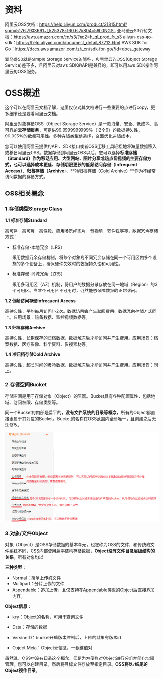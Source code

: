 # 资料

阿里云OSS文档：https://help.aliyun.com/product/31815.html?spm=5176.7933691.J_5253785160.6.7b804c59L0NGSc
亚马逊云S3介绍文档：https://aws.amazon.com/cn/s3/?nc2=h_ql_prod_fs_s3
aliyun-oss-go-sdk：https://help.aliyun.com/document_detail/87712.html
AWS SDK for Go：https://docs.aws.amazon.com/zh_cn/sdk-for-go/?id=docs_gateway

亚马逊S3就是Simple Storage Service的简称，和阿里云的OSS(Object Storage Service)差不多，且阿里云对aws SDK的API是兼容的，即可以用aws SDK操作阿里云的OSS服务。

# OSS概述

这个可以在阿里云文档了解，这里仅仅对其文档进行一些重要的点进行copy，更多细节还是要看阿里云文档。

阿里云对象存储OSS（Object Storage Service）是一款海量、安全、低成本、高可靠的**云存储服务**，可提供99.9999999999%（12个9）的数据持久性，99.995%的数据可用性。多种存储类型供选择，全面优化存储成本。

您可以使用阿里云提供的API、SDK接口或者OSS迁移工具轻松地将海量数据移入或移出阿里云OSS。数据存储到阿里云OSS以后，您可以选择**标准存储（Standard）**作为移动应用、大型网站、图片分享或热点音视频的主要存储方式，也可以选择成本更低、存储期限更长的**低频访问存储（Infrequent Access）**、**归档存储（Archive）**、**冷归档存储（Cold Archive）**作为不经常访问数据的存储方式。

## OSS相关概念

### 1.存储类型Storage Class

**1.1 标准存储Standard**

高可靠、高可用、高性能，应用场景如图片、音视频、软件程序等。数据冗余存储方式：

- 标准存储-本地冗余（LRS）

  采用数据冗余存储机制，将每个对象的不同冗余存储在同一个可用区内多个设施的多个设备上，确保硬件失效时的数据持久性和可用性。

- 标准存储-同城冗余（ZRS）

  采用多可用区（AZ）机制，将用户的数据分散存放在同一地域（Region）的3个可用区。当某个可用区不可用时，仍然能够保障数据的正常访问。

**1.2 低频访问存储Infrequent Access**

高持久性，平均每月访问1~2次。数据访问会产生取回费用。数据冗余存储方式同上。应用场景：热备数据、监控视频数据等。

**1.3 归档存储Archive**

高持久性，长期保存的归档数据。数据解冻后才能访问并产生费用。应用场景：档案数据、医疗影像、科学资料、影视素材等。

**1.4 冷归档存储Cold Archive**

高持久性，超长时间的极冷数据。数据解冻后才能访问并产生费用。应用场景：同上。

### 2.存储空间Bucket

存储空间是用于存储对象（Object）的容器。Bucket具有各种配置属性，包括地域、访问权限、存储类型等。

同一个Bucket的内部是扁平的，**没有文件系统的目录等概念**，所有的Object都直接隶属于其对应的Bucket。Bucket的名称在OSS范围内全局唯一，且创建之后无法修改。

![OSS概述1](oss.assets/OSS概述1.png)

### 3.对象/文件Object

对象（Object）是OSS存储数据的基本单元，也被称为OSS的文件。和传统的文件系统不同，OSS内部使用扁平结构存储数据，**Object没有文件目录层级结构的关系**，所有对象均以

**三种类型**：

- Normal：简单上传的文件
- Multipart：分片上传的文件
- Appendable：追加上传，且仅支持在Appendable类型的Object后直接追加内容。

**Object信息**：

- key：Object的名称，可用于查询文件
- Data：存储的数据
- VersionID：bucket开启版本控制后，上传的对象有版本id

- Object Meta：Object元信息，一组键值对

虽然说，OSS中没有目录这个概念，但是为方便您对Object进行分组并简化权限管理，您可以创建目录，然后将目标文件存放至指定目录。**OSS将以`/`结尾的Object视作目录**。